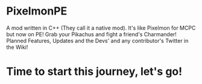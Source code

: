 # PixelmonPE
A mod written in C++ (They call it a native mod). It's like Pixelmon for MCPC but now on PE! Grab your Pikachus and fight a friend's Charmander!
Planned Features, Updates and the Devs' and any contributor's Twitter in the Wiki!
# Time to start this journey, let's go!

